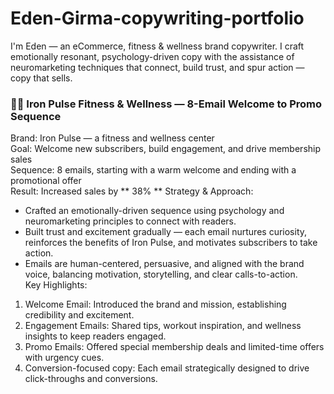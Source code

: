 # Eden-Girma-copywriting-portfolio
I'm Eden — an eCommerce, fitness &amp; wellness brand copywriter.  I craft emotionally resonant, psychology-driven copy with the assistance of neuromarketing techniques that connect, build trust, and spur action — copy that sells.
### 🏋️‍♂️ Iron Pulse Fitness & Wellness — 8-Email Welcome to Promo Sequence
Brand: Iron Pulse — a fitness and wellness center  
Goal: Welcome new subscribers, build engagement, and drive membership sales  
Sequence: 8 emails, starting with a warm welcome and ending with a promotional offer  
Result: Increased sales by ** 38% ** 
Strategy & Approach:  
- Crafted an emotionally-driven sequence using psychology and neuromarketing principles to connect with readers.  
- Built trust and excitement gradually — each email nurtures curiosity, reinforces the benefits of Iron Pulse, and motivates subscribers to take action.  
- Emails are human-centered, persuasive, and aligned with the brand voice, balancing motivation, storytelling, and clear calls-to-action.  
Key Highlights:  
1. Welcome Email: Introduced the brand and mission, establishing credibility and excitement.  
2. Engagement Emails: Shared tips, workout inspiration, and wellness insights to keep readers engaged.  
3. Promo Emails: Offered special membership deals and limited-time offers with urgency cues.  
4. Conversion-focused copy: Each email strategically designed to drive click-throughs and conversions.  

